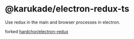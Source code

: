 # @karukade/electron-redux-ts

Use redux in the main and browser processes in electron.<br>

forked [hardchor/electron-redux](https://github.com/hardchor/electron-redux)
